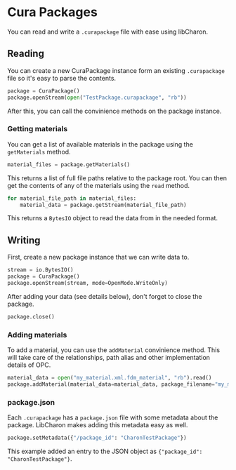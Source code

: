 # Cura Packages
You can read and write a `.curapackage` file with ease using libCharon.

## Reading
You can create a new CuraPackage instance form an existing `.curapackage` file so it's easy to parse the contents.

```python
package = CuraPackage()
package.openStream(open("TestPackage.curapackage", "rb"))
```

After this, you can call the convinience methods on the package instance.

### Getting materials
You can get a list of available materials in the package using the `getMaterials` method.

```python
material_files = package.getMaterials()
```

This returns a list of full file paths relative to the package root.
You can then get the contents of any of the materials using the `read` method.

```python
for material_file_path in material_files:
    material_data = package.getStream(material_file_path)
```

This returns a `BytesIO` object to read the data from in the needed format.

## Writing
First, create a new package instance that we can write data to.

```python
stream = io.BytesIO()
package = CuraPackage()
package.openStream(stream, mode=OpenMode.WriteOnly)
```

After adding your data (see details below), don't forget to close the package.

```python
package.close()
```

### Adding materials
To add a material, you can use the `addMaterial` convinience method.
This will take care of the relationships, path alias and other implementation details of OPC.

```python
material_data = open("my_material.xml.fdm_material", "rb").read()
package.addMaterial(material_data=material_data, package_filename="my_material.xml.fdm_material")
```

### package.json
Each `.curapackage` has a `package.json` file with some metadata about the package.
LibCharon makes adding this metadata easy as well.

```python
package.setMetadata({"/package_id": "CharonTestPackage"})
```

This example added an entry to the JSON object as `{"package_id": "CharonTestPackage"}`.
